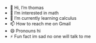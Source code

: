 - 👋 Hi, I’m thomas
- 👀 I’m interested in math
- 🌱 I’m currently learning calculus
- 📫 How to reach me on Gmail
- 😄 Pronouns hi
- ⚡ Fun fact im sad no one will talk to me

<!---
sigmaboy33/sigmaboy33 is a ✨ special ✨ repository because its `README.md` (this file) appears on your GitHub profile.
You can click the Preview link to take a look at your changes.
--->
